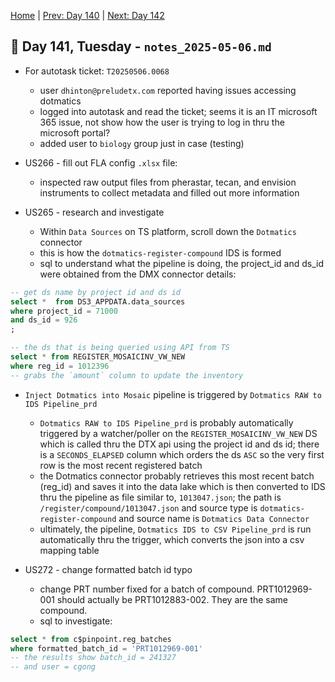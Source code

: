 [Home](../../main.md) | [Prev: Day 140](notes_2025-05-05.md) | [Next: Day 142](./notes_2025-05-07.md)

## 📝 Day 141, Tuesday - `notes_2025-05-06.md`

- For autotask ticket: `T20250506.0068`
    * user `dhinton@preludetx.com` reported having issues accessing dotmatics
    * logged into autotask and read the ticket; seems it is an IT microsoft 365 issue, not show how the user is trying to log in thru the microsoft portal?
    * added user to `biology` group just in case (testing)

- US266 - fill out FLA config `.xlsx` file:
    * inspected raw output files from pherastar, tecan, and envision instruments to collect metadata and filled out more information

- US265 - research and investigate
    * Within `Data Sources` on TS platform, scroll down the `Dotmatics` connector
    * this is how the `dotmatics-register-compound` IDS is formed
    * sql to understand what the pipeline is doing, the project_id and ds_id were obtained from the DMX connector details:

```sql
-- get ds name by project id and ds id
select *  from DS3_APPDATA.data_sources 
where project_id = 71000
and ds_id = 926
;

-- the ds that is being queried using API from TS
select * from REGISTER_MOSAICINV_VW_NEW
where reg_id = 1012396
-- grabs the `amount` column to update the inventory
```

- `Inject Dotmatics into Mosaic` pipeline is triggered by `Dotmatics RAW to IDS Pipeline_prd`
    * `Dotmatics RAW to IDS Pipeline_prd` is probably automatically triggered by a watcher/poller on the `REGISTER_MOSAICINV_VW_NEW` DS which is called thru the DTX api using the project id and ds id; there is a `SECONDS_ELAPSED` column which orders the ds `ASC` so the very first row is the most recent registered batch
    * the Dotmatics connector probably retrieves this most recent batch (reg_id) and saves it into the data lake which is then converted to IDS thru the pipeline as file similar to, `1013047.json`; the path is `/register/compound/1013047.json` and source type is `dotmatics-register-compound` and source name is `Dotmatics Data Connector`
    * ultimately, the pipeline, `Dotmatics IDS to CSV Pipeline_prd` is run automatically thru the trigger, which converts the json into a csv mapping table

- US272 - change formatted batch id typo
    * change PRT number fixed for a batch of compound. PRT1012969-001 should actually be PRT1012883-002. They are the same compound.
    * sql to investigate:
```sql
select * from c$pinpoint.reg_batches
where formatted_batch_id = 'PRT1012969-001'
-- the results show batch_id = 241327
-- and user = cgong
```
